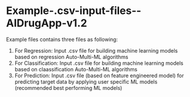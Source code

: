 # Example-.csv-input-files--AIDrugApp-v1.2

Example files contains three files as following:
1. For Regression: Input .csv file for building machine learning models based on regression Auto-Multi-ML algorithms
2. For Classification: Input .csv file for building machine learning models based on claassification Auto-Multi-ML algorithms
3. For Prediction: Input .csv file (based on feature engineered model) for predicting target data by applying user specific ML models (recommended best performing ML models)
